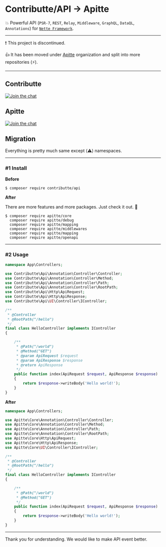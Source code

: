 # Contributte/API -> Apitte 

:boom: Powerful API (`PSR-7`, `REST`, `Relay`, `Middleware`, `GraphQL`, `DataQL`, `Annotations`) for [`Nette Framework`](https://github.com/nette/).

-----

:exclamation: This project is discontinued. 

:+1: It has been moved under [Apitte](https://github.com/apitte) organization and split into more repositories (:zap:). 

-----

## Contributte

[![Join the chat](https://img.shields.io/gitter/room/contributte/contributte.svg?style=flat-square)](http://bit.ly/ctteg)

## Apitte

[![Join the chat](https://img.shields.io/gitter/room/apitte/apitte.svg?style=flat-square)](http://bit.ly/apittegitter)

## Migration

Everything is pretty much same except (:warning:) namespaces.

-----

### #1 Install

**Before**

```
$ composer require contributte/api
```

**After**

There are more features and more packages. Just check it out. :muscle:

```
$ composer require apitte/core
  composer require apitte/debug
  composer require apitte/mapping
  composer require apitte/middlewares
  composer require apitte/mapping
  composer require apitte/openapi
```

-----

### #2 Usage

```php
namespace App\Controllers;

use Contributte\Api\Annotation\Controller\Controller;
use Contributte\Api\Annotation\Controller\Method;
use Contributte\Api\Annotation\Controller\Path;
use Contributte\Api\Annotation\Controller\RootPath;
use Contributte\Api\Http\ApiRequest;
use Contributte\Api\Http\ApiResponse;
use Contributte\Api\UI\Controller\IController;

/**
 * @Controller
 * @RootPath("/hello")
 */
final class HelloController implements IController
{

    /**
     * @Path("/world")
     * @Method("GET")
     * @param ApiRequest $request
     * @param ApiResponse $response
     * @return ApiResponse
     */
    public function index(ApiRequest $request, ApiResponse $response)
    {
        return $response->writeBody('Hello world!');
    }
}
```

**After**

```php
namespace App\Controllers;

use Apitte\Core\Annotation\Controller\Controller;
use Apitte\Core\Annotation\Controller\Method;
use Apitte\Core\Annotation\Controller\Path;
use Apitte\Core\Annotation\Controller\RootPath;
use Apitte\Core\Http\ApiRequest;
use Apitte\Core\Http\ApiResponse;
use Apitte\Core\UI\Controller\IController;

/**
 * @Controller
 * @RootPath("/hello")
 */
final class HelloController implements IController
{

    /**
     * @Path("/world")
     * @Method("GET")
     */
    public function index(ApiRequest $request, ApiResponse $response)
    {
        return $response->writeBody('Hello world!');
    }
}
```

----

Thank you for understanding. We would like to make API event better.
